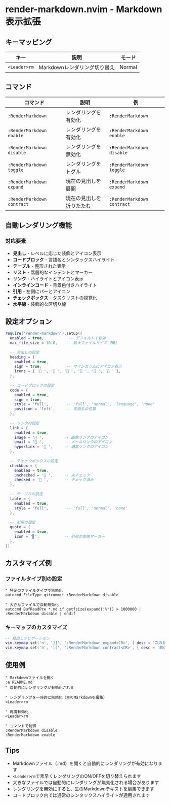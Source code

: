 # render-markdown.nvim - Markdown表示拡張

## キーマッピング

| キー | 説明 | モード |
|------|------|--------|
| `<Leader>rm` | Markdownレンダリング切り替え | Normal |

## コマンド

| コマンド | 説明 | 例 |
|----------|------|-----|
| `:RenderMarkdown` | レンダリングを有効化 | `:RenderMarkdown` |
| `:RenderMarkdown enable` | レンダリングを有効化 | `:RenderMarkdown enable` |
| `:RenderMarkdown disable` | レンダリングを無効化 | `:RenderMarkdown disable` |
| `:RenderMarkdown toggle` | レンダリングをトグル | `:RenderMarkdown toggle` |
| `:RenderMarkdown expand` | 現在の見出しを展開 | `:RenderMarkdown expand` |
| `:RenderMarkdown contract` | 現在の見出しを折りたたむ | `:RenderMarkdown contract` |

## 自動レンダリング機能

### 対応要素
- **見出し** - レベルに応じた装飾とアイコン表示
- **コードブロック** - 言語名とシンタックスハイライト
- **テーブル** - 整形された表示
- **リスト** - 階層的なインデントとマーカー
- **リンク** - ハイライトとアイコン表示
- **インラインコード** - 背景色付きハイライト
- **引用** - 左側にバーとアイコン
- **チェックボックス** - タスクリストの視覚化
- **水平線** - 装飾的な区切り線

## 設定オプション

```lua
require('render-markdown').setup({
  enabled = true,           -- デフォルトで有効
  max_file_size = 10.0,    -- 最大ファイルサイズ（MB）
  
  -- 見出しの設定
  heading = {
    enabled = true,
    sign = true,           -- サインカラムにアイコン表示
    icons = { '󰉡 ', '󰉣 ', '󰉥 ', '󰉧 ', '󰉩 ', '󰉫 ' },
  },
  
  -- コードブロックの設定
  code = {
    enabled = true,
    sign = true,
    style = 'full',        -- 'full', 'normal', 'language', 'none'
    position = 'left',     -- 言語名の位置
  },
  
  -- リンクの設定
  link = {
    enabled = true,
    image = '󰥶 ',         -- 画像リンクのアイコン
    email = '󰇮 ',         -- メールリンクのアイコン
    hyperlink = '󰌹 ',     -- 通常リンクのアイコン
  },
  
  -- チェックボックスの設定
  checkbox = {
    enabled = true,
    unchecked = '󰄱 ',     -- 未チェック
    checked = '󰱒 ',       -- チェック済み
  },
  
  -- テーブルの設定
  table = {
    enabled = true,
    style = 'full',        -- 'full', 'normal', 'none'
  },
  
  -- 引用の設定
  quote = {
    enabled = true,
    icon = '▌',           -- 引用の左側マーカー
  },
})
```

## カスタマイズ例

### ファイルタイプ別の設定
```vim
" 特定のファイルタイプで無効化
autocmd FileType gitcommit :RenderMarkdown disable

" 大きなファイルで自動無効化
autocmd BufReadPre *.md if getfsize(expand('%')) > 1000000 | :RenderMarkdown disable | endif
```

### キーマップのカスタマイズ
```lua
-- 見出しナビゲーション
vim.keymap.set('n', ']]', ':RenderMarkdown expand<CR>', { desc = '次の見出しへ' })
vim.keymap.set('n', '[[', ':RenderMarkdown contract<CR>', { desc = '前の見出しへ' })
```

## 使用例

```vim
" Markdownファイルを開く
:e README.md
" 自動的にレンダリングが有効化される

" レンダリングを一時的に無効化（生のMarkdownを編集）
<Leader>rm

" 再度有効化
<Leader>rm

" コマンドで制御
:RenderMarkdown disable
:RenderMarkdown enable
```

## Tips
- Markdownファイル（.md）を開くと自動的にレンダリングが有効になります
- `<Leader>rm`で素早くレンダリングのON/OFFを切り替えられます
- 大きなファイルでは自動的にレンダリングが無効化される場合があります
- レンダリングを無効にすると、生のMarkdownテキストを編集できます
- コードブロック内では通常のシンタックスハイライトが適用されます